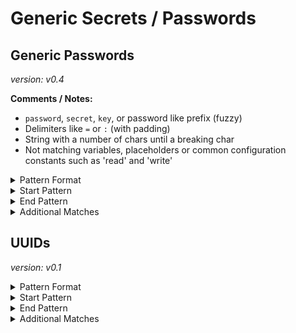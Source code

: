 <!-- WARNING: This README is generated automatically
-->
# Generic Secrets / Passwords

## Generic Passwords



*version: v0.4*

**Comments / Notes:**

- `password`, `secret`, `key`, or password like prefix (fuzzy)
- Delimiters like `=` or `:` (with padding)
- String with a number of chars until a breaking char
- Not matching variables, placeholders or common configuration constants such as 'read' and 'write'


<details>
<summary>Pattern Format</summary>
<p>

```regex
[a-zA-Z0-9!.,$%&*+?^_`{|}()[\]\\/~-][a-zA-Z0-9\t !.,$%&*+?^_`{|}()[\]\\/~-]*
```

</p>
</details>

<details>
<summary>Start Pattern</summary>
<p>

```regex
(?i)(?:api|jwt|mysql)?[_.-]?(?:pass?(?:wo?r?d|code|phrase)?|pwd?|secret)[\t ]*(={1,3}|:)[\t ]*["']?
```

</p>
</details><details>
<summary>End Pattern</summary>
<p>

```regex
(\z|[\r\n'"])
```

</p>
</details>
<details>
<summary>Additional Matches</summary>
<p>
Add these additional matches to the [Secret Scanning Custom Pattern](https://docs.github.com/en/enterprise-cloud@latest/code-security/secret-scanning/defining-custom-patterns-for-secret-scanning#example-of-a-custom-pattern-specified-using-additional-requirements).


- Not Match: `^(?i)(?:[A-Za-z0-9_.]*,\s*)?(?:str\()?[[<(]?(?:(?:user|key)_?)?(?:pass?(wo?r?d|code|phrase)|pass|pwd|secret|token|tok|redacted|placeholder|dummy|pw|thephrase),?[\]>)]?\\?$`
- Not Match: `^.*token.*$`
- Not Match: `^[a-zA-Z0-9._]+[_.](?:password|passphrase|secret|key).*$`
- Not Match: `^.* passphrase .*$`
- Not Match: `^(?i)(?:[a-zA-Z0-9_.]*,\s*)?[[<(]?(?:write|read|on|off|true|false|none|null|nil|undefined|eof|ignore|eol|git),?[\]>)]?(?:\)\s*\{)?\\?$`
- Not Match: `^\s*%[sr]\s*$`
- Not Match: `^\s*$`
- Not Match: `^\s*(?:int|str|Any|None|bytes|bool|ReadableBuffer)\s*([,|].*)?\s*$`
- Not Match: `^\s*(?:[Tt]uple|[Ll]ist|[Dd]ict|Callable|Iterable|Sequence|Optional)\[.*$`
- Not Match: `^\s*\.\.\.\s*$`
- Not Match: `^\s*\\\s*$`
- Not Match: `^\s*,s*$`
- Not Match: `^\\0$`
- Not Match: `^function\s*\([^)]*\)\s*{\s*`
- Not Match: `^\([^)]*\)\s*=>\s*(?:{\s*|[^;)]+[;)])$`
- Not Match: `^\s*[0-9]{1,4}(?:\s*(?:/\*|#|//).*)?$`
- Not Match: `^(?:new )?[a-zA-Z0-9_.]+\(.*$`
- Not Match: `^\s*(?:self|this)\.[a-zA-Z_][a-zA-Z0-9_]+[,[]?\s*$`
- Not Match: `^\s*[a-zA-Z0-9_.]+\[(?:[a-zA-Z0-9_.]+)?\]?\s*$`
- Not Match: `^\s*(?:~|/tmp|\.\.|\.)\s*$`
- Not Match: `^\\{1,2}w\+/g,( \\?)?$`
- Not Match: `^\s*\$\{[^}]+}\s*$`
- Not Match: `^\s*\{[^}]*\}\s*$`
- Not Match: `^\s*\[[^\]]*\]\s*$`
- Not Match: `^[,()[\]{}`.]\\?$`
- Not Match: `^geheim\$parole$`
- Not Match: `^\s*\([Oo]ptional\).*$`
- Not Match: `^-[)(]$`

</p>
</details>

## UUIDs



*version: v0.1*



<details>
<summary>Pattern Format</summary>
<p>

```regex
(?i)[0-9a-f]{8}-[0-9a-f]{4}-[0-9a-f]{4}-[0-9a-f]{4}-[0-9a-f]{12}
```

</p>
</details>

<details>
<summary>Start Pattern</summary>
<p>

```regex
\A|[^0-9A-Fa-f-]
```

</p>
</details><details>
<summary>End Pattern</summary>
<p>

```regex
\z|[^0-9A-Fa-f-]
```

</p>
</details>
<details>
<summary>Additional Matches</summary>
<p>
Add these additional matches to the [Secret Scanning Custom Pattern](https://docs.github.com/en/enterprise-cloud@latest/code-security/secret-scanning/defining-custom-patterns-for-secret-scanning#example-of-a-custom-pattern-specified-using-additional-requirements).


- Not Match: `^12345678-1234-5678-1234-567812345678$`
- Not Match: `^00000000-0000-0000-0000-000000000000$`
- Not Match: `^(?i)00010203-0405-0607-0809-0a0b0c0d0e0f$`
- Not Match: `^(?i)12345678-1234-1234-1234-123456789abc$`

</p>
</details>